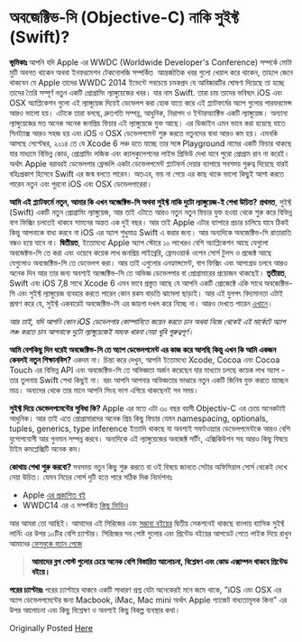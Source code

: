 অবজেক্টিভ-সি (Objective-C) নাকি সুইফ্ট (Swift)?
====================================================

<strong><span style="color:#000000;">ভূমিকাঃ
</span></strong>আপনি যদি Apple এর WWDC (Worldwide Developer's Conference) সম্পর্কে মোটা মুটি অবগত থাকেন অথবা ইনফরমেশন টেকনোলজি সম্পর্কিত  আন্তর্জাতিক খবর গুলো খেয়াল করে থাকেন, তাহলে জেনে থাকবেন যে Apple তাদের WWDC 2014 ইভেন্টে সবচেয়ে চমকপ্রদ যে আবিষ্কারটির ঘোষণা দিয়েছে তা হচ্ছে তাদের তৈরি সম্পূর্ণ নতুন একটি প্রোগ্রামিং ল্যাঙ্গুয়েজের খবর। যার নাম Swift. তারা চায় তাদের ভবিষ্যৎ iOS এবং OSX অ্যাপ্লিকেশন গুলো এই ল্যাঙ্গুয়েজ দিয়েই ডেভেলপ করা হোক যাতে করে এই প্ল্যাটফর্মের অ্যাপ গুলোর পারফরমেন্স আরও ভালো হয়।
এটাকে তারা বলছে, দ্রুতগতি সম্পন্ন, আধুনিক, নিরাপদ ও ইন্টার‌অ্যাক্টিভ একটি ল্যাঙ্গুয়েজ। অন্যান্য ল্যাঙ্গুয়েজের মত অনেক অনেক জনপ্রিয় ফিচার এই ল্যাঙ্গুয়েজে যুক্ত আছে। এর ডিজাইন এমন ভাবে করা হয়েছে যাতে সিনট্যাক্স আরও সহজ হয় এবং iOS ও OSX ডেভেলপমেন্ট শুরু করতে নতুনদের বাধা আরও কম হয়। এমনকি আসছে সেপ্টেম্বর, ২০১৪ তে যে Xcode 6 লঞ্চ হতে যাচ্ছে তার সঙ্গে Playground নামের একটি ফিচার থাকছে যার মাধ্যমে বিভিন্ন কোড, প্রোগ্রামিং লজিক এবং ক্যালকুলেশনের লাইভ প্রিভিউ দেখা যাবে পুরো প্রোগ্রাম রান না করেই। অর্থাৎ Apple বরাবরই ডেভেলপার ফ্রেন্ডলি একটা ডেভেলপমেন্ট প্ল্যাটফর্ম দেয়ার ব্যাপারে সবসময় গুরুত্ব দিয়েছে যারই বহিঃপ্রকাশ হিসেবে Swift এর জন্ম বলতে পারেন। অতএব, ভয় না পেয়ে এর কাছ থাকে ভালো কিছুই আশা করতে পারেন নতুন এবং পুরনো iOS এবং OSX ডেভেলপারেরা।

<span style="color:#000000;"><strong>আমি এই প্ল্যাটফর্মে নতুন, আমার কি এখন অব্জেক্টিভ-সি অথবা সুইফ্ট নাকি দুটো ল্যাঙ্গুয়েজ-ই শেখা উচিত?</strong></span>
<strong><span style="color:#000000;">প্রথমত</span></strong>, সুইফ্ট (Swift) একটি নতুন প্রোগ্রামিং ল্যাঙ্গুয়েজ, আর তাই এটাতে আরও নতুন নতুন ফিচার যুক্ত হওয়া থেকে শুরু করে বিভিন্ন বাগ ফিক্সিং চলতেই থাকবে সামনের অন্তত এক দুই বছর। আর তাই Apple এটার ব্যাপারে প্রচার চালিয়ে যাবে ঠিকই কিন্তু আপনাকে বাধ্য করবে না iOS এর অ্যাপ শুধুমাত্র Swift এ করার জন্য। আর অন্যদিকে অবজেক্টিভ-সি রাতারাতি বন্ধও হয়ে যাবে না।
<strong><span style="color:#000000;">দ্বিতীয়ত</span></strong>, ইতোমধ্যে Apple অ্যাপ স্টোরে ১০ লাখেরও বেশি অ্যাপ্লিকেশন আছে যেগুলো অবজেক্টভ-সি তে করা এবং ওয়েবে কয়েক লাখ জনপ্রিয় লাইব্রেরি, ফ্রেমওয়ার্ক ওপেন সোর্স টুলস ও প্রজেক্ট আছে যেগুলোও অবজেক্টিভ-সি তে ডেভেলপ করা। আর তাই এগুলোর এনহ্যান্সমেন্ট, বাগ ফিক্সিং এবং আপগ্রেড চলবে আরও অনেক দিন আর তার জন্য অবশ্যই অব্জেক্টিভ-সি তে অভিজ্ঞ ডেভেলপার বা প্রোগ্রামারের প্রয়োজন থাকছেই।
<strong><span style="color:#000000;">তৃতীয়ত</span></strong>, Swift এবং iOS 7,8 সাথে Xcode 6 এমন ভাবে প্রস্তুত আছে যে আপনি একটি প্রোজেক্টে একি সাথে অবজেক্টিভ-সি এবং সুইফ্ট ল্যাঙ্গুয়েজ ব্যবহার করতে পারেন কোন রকম বাড়তি ঝামেলা ছাড়াই। আর এই যুগপৎ বিদ্যমানতা এটাই প্রমাণ করে যে, সুইফ্ট একবারেই অবজেক্টিভ-সি এর জায়গা দখল করে নিচ্ছে না। আরও দেখতে পারেন <a href="https://developer.apple.com/library/prerelease/ios/documentation/Swift/Conceptual/BuildingCocoaApps/index.html#//apple_ref/doc/uid/TP40014216-CH2-XID_0" target="_blank">এখানে</a>।

<span style="color:#000000;"><em>আর তাই, যদি আপনি কোন iOS ডেভেলপার কোম্পানিতে জয়েন করতে চান অথবা নিজে থেকেই এই মার্কেটে অ্যাপ লঞ্চ করতে চান আপনাকে দুটো ল্যাঙ্গুয়েজেই সম্যক ধারনা নেয়া খুবি গুরুত্বপূর্ণ।</em></span>

<span style="color:#000000;"><strong>আমি বেশকিছু দিন ধরেই অবজেক্টিভ-সি তে অ্যাপ ডেভেলপমেন্ট এর কাজ করে আসছি কিন্তু এখন কি আমি একজন কেবলই নতুন শিক্ষানবিস? </strong></span>
একদম না। চিন্তা করে দেখুন, আপনি ইতোমধ্যে Xcode, Cocoa এবং Cocoa Touch এর বিভিন্ন API এবং অবজেক্টিভ-সি তে অভিজ্ঞতা অর্জন করেছেন যার মাধ্যমে চলছে কয়েক লাখ অ্যাপ - তার তুলনায় Swift শেখা কিছুই না। বরং আপনি আপনার অভিজ্ঞতার ভাণ্ডারে নতুন একটি জিনিষ যুক্ত করতে যাচ্ছেন মাত্র। অন্যদের থেকে তার মানে আপনি সিংহ ভাগ এগিয়ে থাকছেনই সব সময়।

<span style="color:#000000;"><strong>সুইফ্ট দিয়ে ডেভেলপমেন্টের সুবিধা কি? </strong></span>
Apple এর মতে এটা ৩০ বছর বয়সী Objectiv-C এর চেয়ে অনেকটাই আধুনিক। আর তাই এতে প্রোগ্রামারদের অনেক প্রিয় কিছু ফিচার যেমন namespacing, optionals, tuples, generics, type inference ইত্যাদি থাকছে যা অবশ্যই সফটওয়্যার ডেভেলপমেন্টকে আরও বেশি যুগোপযোগী আর গুনমান সম্পন্ন করবে।
অন্যদিকে এই ল্যাঙ্গুয়েজের অবজেক্ট সর্টিং, এক্সিকিউশন সহ আরও কিছু বিষয়ে টাইম কমপ্লেক্সিটি অনেক কম।

<span style="color:#000000;"><strong>কোথায় শেখা শুরু করবো? </strong></span>
সবসময় নতুন কিছু শুরু করতে বা ওই বিষয়ে জানতে সেটার অফিসিয়াল সোর্স থেকেই দেখে নেয়া উচিত। যেমন নিচের সোর্স দুটি হতে পারে সঠিক দিক নির্দেশনাঃ
<ul>
	<li>Apple <a href="https://itunes.apple.com/us/book/swift-programming-language/id881256329?mt=11&amp;uo=8&amp;at=11ld4k&amp;uo=8&amp;at=11ld4k&amp;uo=8&amp;at=11ld4k" target="_blank">এর প্রকাশিত বই</a></li>
	<li>WWDC14 এর এ সম্পর্কিত <a href="https://developer.apple.com/videos/wwdc/2014/" target="_blank">কিছু ভিডিও</a></li>
</ul>
আর আমরা তো আছিই। আমাদের এই সিরিজের এবং <a href="https://github.com/nuhil/bangla-objective-c-swift-ios-development" target="_blank">সম্ভাব্য বইয়ের</a> দ্বিতীয় সেকশনেই থাকছে বাংলায় ব্যাসিক সুইফ্ট লার্নিং এর উপর ১০টির বেশি চ্যাপ্টার। সিরিজের সব পোষ্ট গুলোর এবং প্রিন্টেড বইয়ের আপডেট পেতে লাইক দিয়ে রাখুন আমাদের <a href="https://www.facebook.com/bangla.objc.swift.ios" target="_blank">ফেসবুকে ফ্যান পেজে</a>
<blockquote><span style="color:#000000;"><strong>আমাদের ব্লগ পোস্ট গুলোর চেয়ে অনেক বেশি বিস্তারিত আলোচনা, বিশ্লেষণ এবং কোড এক্সাম্পল থাকবে প্রিন্টেড বইয়ে।</strong></span></blockquote>
<span style="color:#000000;"><strong>পরের চ্যাপ্টারঃ</strong></span> পরের চ্যাপ্টারে থাকবে একটি সাধারণ প্রশ্ন যেটা অনেকেরই মনে জমে থাকে, "iOS এবং OSX এর অ্যাপ ডেভেলপমেন্টের জন্য Macbook, iMac, Mac mini অর্থাৎ Apple গ্যাজেট বাধ্যতামূলক কিনা" এর উপর আলোচনা এবং কিছু বিশ্লেষণ ও অবশ্যই কিছু বিকল্প ব্যবস্থার কথা।

Originally Posted [Here](http://nuhil.net/2014/06/13/%E0%A7%AC-%E0%A7%A7-%E0%A6%85%E0%A6%AC%E0%A6%9C%E0%A7%87%E0%A6%95%E0%A7%8D%E0%A6%9F%E0%A6%BF%E0%A6%AD-%E0%A6%B8%E0%A6%BF-objective-c-%E0%A6%A8%E0%A6%BE%E0%A6%95%E0%A6%BF-%E0%A6%B8%E0%A7%81/)
